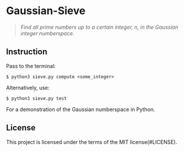 # Gaussian-Sieve
> *Find all prime numbers up to a certain integer, n, in the Gaussian integer numberspace.*

## Instruction
Pass to the terminal:
```console
$ python3 sieve.py compute <some_integer>
```
Alternatively, use:
```console
$ python3 sieve.py test
```
For a demonstration of the Gaussian numberspace in Python.

## License
This project is licensed under the terms of the MIT license(#LICENSE).
